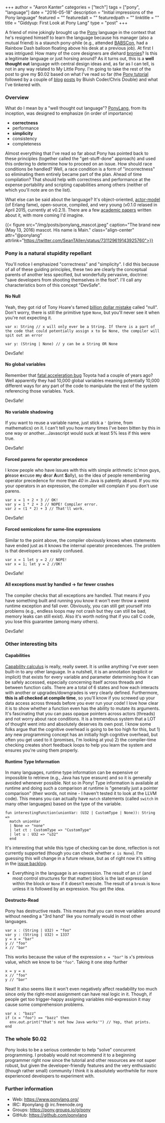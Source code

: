+++
author = "Aaron Kanter"
categories = ["tech"]
tags = ["pony", "language"]
date = "2016-05-18"
description = "Initial impressions of the Pony language"
featured = ""
featuredalt = ""
featuredpath = ""
linktitle = ""
title = "Giddyup: First Look at Pony Lang"
type = "post"
+++

A friend of mine jokingly brought up the [Pony][ponylang] language in the context that he's resigned himself to learn the language because his manager (also a mutual friend) is a staunch pony-phile (e.g., attended [BABSCon][babscon], had a Rainbow Dash balloon floating above his desk at a previous job). At first I was intrigued: How many of the core designers are diehard [bronies][brony]? Is this a legitimate language or just horsing around? As it turns out, this is a **well thought out** language with central design ideas and, as far as I can tell, is not in any way related to My Little Pony. I'm going to take the rest of the post to give my $0.02 based on what I've read so far (the [Pony tutorial][ponytut] followed by a couple of [blog][post1] [posts][post2] by Bluish Coder/Chris Double) and what I've tinkered with.

### Overview
What do I mean by a "well thought out language"? [PonyLang][ponylang], from its inception, was designed to emphasize (in order of importance)

- **correctness**
- performance
- **simplicity**
- consistency
- completeness

Almost everything that I've read so far about Pony has pointed back to these principles (together called the "get-stuff-done" approach) and used this ordering to determine how to proceed on an issue. How should race conditions be handled? Well, a race condition is a form of "incorrectness" so eliminating them entirely became part of the plan. Ahead of time compilation? That should help with correctness and performance at the expense portability and scripting capabilities among others (neither of which you'll note are on the list).

What else can be said about the language? It's object-oriented, [actor-model][actor-model-wiki] (of Erlang fame), open-source, compiled, and very young (v0.1.0 relased in April 2015, currently at v0.2.1). There are a few [academic papers][papers] written about it, with more coming I'd imagine.

{{< figure src="/img/posts/ponylang_mascot.jpeg" caption="The brand new (May 13, 2016) mascot. His name is Main." class="align-center" attr="@ponylang" attrlink="https://twitter.com/SeanTAllen/status/731129619143925760">}}

### Pony is a natural stupidity repellant

You'll notice I emphasized "correctness" and "simplicity". I did this because of all of these guiding principles, these two are clearly the conceptual parents of another less specified, but wonderfully pervasive, doctrine: "save developers from shooting themselves in the foot". I'll call any characteristics born of this concept "DevSafe".

#### No Null
Yeah, they got rid of Tony Hoare's famed [billion dollar mistake][hoare-quote] called "null". Don't worry, there is still the primitive type `None`, but you'll never see it when you're not expecting it.

```
var x: String // x will only ever be a String. If there is a part of the code that could potentially assign x to be None, the compiler will spit out an error

var y: (String | None) // y can be a String OR None
```

DevSafe!

#### No global variables
Remember that [fatal acceleration bug][toyota-bug] Toyota had a couple of years ago? Well apparently they had 10,000 global variables meaning potentially 10,000 different ways for any part of the code to manipulate the rest of the system referencing those variables. Yuck.

DevSafe!

#### No variable shadowing
If you want to reuse a variable name, just stick a `'` (prime, from mathematics) on it. I can't tell you how many times I've been bitten by this in one way or another...Javascript would suck at least 5% less if this were true.

DevSafe!

#### Forced parens for operator precedence
I know people who have issues with this with simple arithmetic (c'mon guys, **p**lease **e**xcuse **m**y **d**ear **A**unt **S**ally), so the idea of people remembering operator precedence for more than _40_ in Java is patently absurd. If you mix your operators in an expression, the compiler will complain if you don't use parens.
```
var x = 1 + 2 + 3 // OK!
var y = 1 * 2 + 3 // NOPE! Compiler error.
var z = (1 * 2) + 3 // That'll work.
```

DevSafe!

#### Forced semicolons for same-line expressions
Similar to the point above, the compiler obviously knows when statements have ended just as it knows the internal operator precedences. The problem is that developers are easily confused.

```
var x = 1 let y = 2 // NOPE!
var x = 1; let y = 2 //OK!
```

DevSafe!

#### All exceptions must by handled -> far fewer crashes
The compiler checks that all exceptions are handled. That means if you have something built and running you know it won't ever throw a weird runtime exception and fall over. Obviously, you can still get yourself into problems (e.g., endless loops may not crash but they can still be bad, memory leaks can still exist). Also it's worth noting that if you call C code, you lose this guarantee (among many others).

DevSafe!

### Other interesting bits

#### Capabilities
[Capability calculus][capabilities] is really, really sweet. It is unlike anything I've ever seen built-in to any other language. In a nutshell, it is an annotation (explicit or implicit) that exists for every variable and parameter determining how it can be safely accessed, especially concerning itself across threads and between function calls. There are a total of 6 states and how each interacts with another or upgrades/downgrades is very clearly defined. Furthermore, **this is all checked at compile time**, so you'll know if you screwed up your data access across threads before you ever run your code! I love how clear it is to show whether a function even has the ability to mutate its arguments. It's fascinating that you can pass opaque pointers across actors (threads) and not worry about race conditions. It is a tremendous system that a LOT of thought went into and absolutely deserves its own post. I know some folks argue that the cognitive overhead is going to be too high for this, but 1) any new programming concept has an initially high cognitive overhead, but often you get used to it (promises, I'm looking at you) 2) the compiler-time checking creates short feedback loops to help you learn the system and ensures you're using them properly.


#### Runtime Type Information
In many languages, runtime type information can be expensive or impossible to retrieve (e.g., Java has type erasure) and so it is generally avoided whenever possible. Not so in Pony! Type information is available at runtime and doing such a comparison at runtime is "generally just a pointer comparison" (their words, not mine - I haven't tested it to look at the LLVM code). This means you can actually have `match` statements (called `switch` in many other languages) based on the type of the variable.

```
fun interestingFunction(unionVar: (U32 | CustomType | None)): String =>
  match unionVar
  | None => "none"
  | let ct : CustomType => "CustomType"
  | let u : U32 => "u32"
  end
```

It's interesting that while this type of checking can be done, reflection is not currently supported (though you can check whether `x is None`). I'm guessing this will change in a future release, but as of right now it's sitting in the [issue backlog][reflection-issue].
- Everything in the language is an expression. The result of an `if` (and most control structures for that matter) block is the last expression within the block or `None` if it doesn't execute. The result of a `break` is `None` unless it is followed by an expression. You get the idea.

#### Destructo-Read
Pony has destructive reads. This means that you can move variables around without needing a "3rd hand" like you normally would in most other languages.

```
var x : (String | U32) = "foo"
var y : (String | U32) = 1337
y = x = "bar"
y // "foo"
x // "bar"
```
This works because the value of the expression `x = "bar"` is `x`'s previous value, which we know to be `"foo"`. Taking it one step further
```
x = y = x
x // "foo"
y // "bar"
```
Neat! It also seems like it won't even negatively affect readability too much since only the right-most assignment can have real logic in it. Though, if people get too trigger-happy assigning variables mid-expression it may cause some comprehension problems.

```
var x : "bazz"
if (x = "foo") == "bazz" then
  env.out.print("that's not how Java works'") // Yep, that prints.
end
```

### The whole $0.02
Pony looks to be a serious contender to help "solve" concurrent programming. I probably would not recommend it to a beginning programmer right now since the tutorial and other resources are not super robust, but given the developer-friendly features and the very enthusiastic (though rather small) community I think it is absolutely worthwhile for more experienced developers to experiment with.

### Further information
- Web: https://www.ponylang.org/
- IRC: #ponylang @ irc.freenode.org
- Groups: https://pony.groups.io/g/pony
- GitHub: https://github.com/ponylang

[ponylang]: http://www.ponylang.org/
[ponytut]: http://http://tutorial.ponylang.org/
[babscon]: http://www.babscon.com/
[brony]: http://www.urbandictionary.com/define.php?term=Brony
[post1]: https://bluishcoder.co.nz/2015/11/04/a-quick-look-at-pony.html
[post2]: https://bluishcoder.co.nz/2016/05/11/exploring-actors-in-pony.html
[hoare-quote]: https://www.lucidchart.com/techblog/2015/08/31/the-worst-mistake-of-computer-science/
[toyota-bug]: http://www.safetyresearch.net/blog/articles/toyota-unintended-acceleration-and-big-bowl-%E2%80%9Cspaghetti%E2%80%9D-code
[reflection-issue]: https://github.com/ponylang/ponyc/issues/87
[capabilities]: http://tutorial.ponylang.org/capabilities/index.html
[actor-model-wiki]: https://en.wikipedia.org/wiki/Actor_model
[papers]: https://github.com/ponylang/ponylang.github.io/tree/master/papers/
